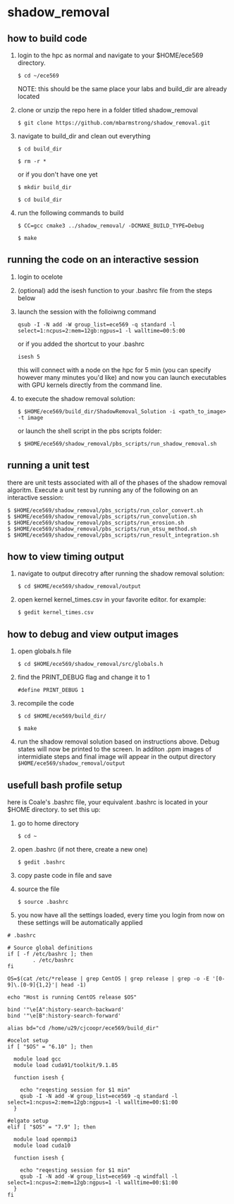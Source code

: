 # shadow_removal

## how to build code
1. login to the hpc as normal and navigate to your $HOME/ece569 directory. 
    
    `$ cd ~/ece569`

    NOTE: this should be the same place your labs and build_dir are already located
    
1. clone or unzip the repo here in a folder titled shadow_removal

    `$ git clone https://github.com/mbarmstrong/shadow_removal.git`

1. navigate to build_dir and clean out everything

    `$ cd build_dir`
    
    `$ rm -r *`
    
    or if you don't have one yet
    
    `$ mkdir build_dir`
    
    `$ cd build_dir`

1. run the following commands to build

    `$ CC=gcc cmake3 ../shadow_removal/ -DCMAKE_BUILD_TYPE=Debug`
    
    `$ make`
 
 
 
## running the code on an interactive session

1. login to ocelote
2. (optional) add the isesh function to your .bashrc file from the steps below
3. launch the session with the folloiwng command

    `qsub -I -N add -W group_list=ece569 -q standard -l select=1:ncpus=2:mem=12gb:ngpus=1 -l walltime=00:5:00`
    
    or if you added the shortcut to your .bashrc
    
    `isesh 5`
   
   this will connect with a node on the hpc for 5 min (you can specify however many minutes you'd like) and now you can launch executables with GPU kernels directly from the command line.
  
1. to execute the shadow removal solution:

   `$ $HOME/ece569/build_dir/ShadowRemoval_Solution -i <path_to_image> -t image`
   
   or launch the shell script in the pbs scripts folder:
   
   `$ $HOME/ece569/shadow_removal/pbs_scripts/run_shadow_removal.sh`   



## running a unit test

there are unit tests associated with all of the phases of the shadow removal algoritm. Execute a unit test by running any of the following on an interactive session:

 `$ $HOME/ece569/shadow_removal/pbs_scripts/run_color_convert.sh`   
 `$ $HOME/ece569/shadow_removal/pbs_scripts/run_convolution.sh`   
 `$ $HOME/ece569/shadow_removal/pbs_scripts/run_erosion.sh`   
 `$ $HOME/ece569/shadow_removal/pbs_scripts/run_otsu_method.sh`   
 `$ $HOME/ece569/shadow_removal/pbs_scripts/run_result_integration.sh`   



## how to view timing output

1. navigate to output direcotry after running the shadow removal solution:

    `$ cd $HOME/ece569/shadow_removal/output`
    
2. open kernel kernel_times.csv in your favorite editor. for example:

    `$ gedit kernel_times.csv`

## how to debug and view output images

1. open globals.h file

    `$ cd $HOME/ece569/shadow_removal/src/globals.h`
    
2. find the PRINT_DEBUG flag and change it to 1

    `#define PRINT_DEBUG 1`
    
3. recompile the code

    `$ cd $HOME/ece569/build_dir/`

    `$ make`
    
4. run the shadow removal solution based on instructions above. Debug states will now be printed to the screen. In additon .ppm images of intermidiate steps and final image will appear in the output directory `$HOME/ece569/shadow_removal/output`



## usefull bash profile setup

here is Coale's .bashrc file, your equivalent .bashrc is located in your $HOME directory. to set this up:

1. go to home directory

    `$ cd ~`

1. open .bashrc (if not there, create a new one)

    `$ gedit .bashrc`

1. copy paste code in file and save

1. source the file

    `$ source .bashrc`
1. you now have all the settings loaded, every time you login from now on these settings will be automatically applied


```
# .bashrc

# Source global definitions
if [ -f /etc/bashrc ]; then
        . /etc/bashrc
fi

OS=$(cat /etc/*release | grep CentOS | grep release | grep -o -E '[0-9]\.[0-9]{1,2}'| head -1)

echo "Host is running CentOS release $OS"

bind '"\e[A":history-search-backward'
bind '"\e[B":history-search-forward'

alias bd="cd /home/u29/cjcoopr/ece569/build_dir"

#ocelot setup
if [ "$OS" = "6.10" ]; then

  module load gcc
  module load cuda91/toolkit/9.1.85

  function isesh {

    echo "reqesting session for $1 min"
    qsub -I -N add -W group_list=ece569 -q standard -l select=1:ncpus=2:mem=12gb:ngpus=1 -l walltime=00:$1:00
  }

#elgato setup
elif [ "$OS" = "7.9" ]; then

  module load openmpi3
  module load cuda10

  function isesh {

    echo "reqesting session for $1 min"
    qsub -I -N add -W group_list=ece569 -q windfall -l select=1:ncpus=2:mem=12gb:ngpus=1 -l walltime=00:$1:00
  }
fi
```

